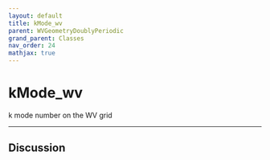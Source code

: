 ```yaml
---
layout: default
title: kMode_wv
parent: WVGeometryDoublyPeriodic
grand_parent: Classes
nav_order: 24
mathjax: true
---
```


#  kMode_wv

k mode number on the WV grid


---

## Discussion

  
